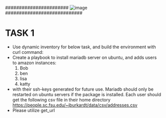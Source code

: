 

####################### ![image](https://user-images.githubusercontent.com/84157053/130389799-65c28d60-d7d6-4361-b1a1-8fca1c500555.png)  ############################

# TASK 1

+ Use dynamic inventory for below task, and build the environment with curl command: 
+ Create a playbook to install mariadb server on ubuntu, and adds users to amazon instances:
	1. Bob 
	2. ben 
	3. lisa
	4. katty
+ with their ssh-keys generated for future use. Mariadb should only be restarted on ubuntu servers if the package is installed. Each user should get the following csv file in their home directory  https://people.sc.fsu.edu/~jburkardt/data/csv/addresses.csv
+ Please utilize get_url 



